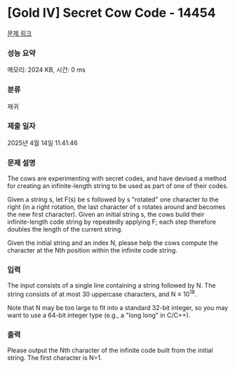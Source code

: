 # [Gold IV] Secret Cow Code - 14454 

[문제 링크](https://www.acmicpc.net/problem/14454) 

### 성능 요약

메모리: 2024 KB, 시간: 0 ms

### 분류

재귀

### 제출 일자

2025년 4월 14일 11:41:46

### 문제 설명

<p> </p>

<p>The cows are experimenting with secret codes, and have devised a method for creating an infinite-length string to be used as part of one of their codes.</p>

<p>Given a string s, let F(s) be s followed by s "rotated" one character to the right (in a right rotation, the last character of s rotates around and becomes the new first character). Given an initial string s, the cows build their infinite-length code string by repeatedly applying F; each step therefore doubles the length of the current string.</p>

<p>Given the initial string and an index N, please help the cows compute the character at the Nth position within the infinite code string.</p>

<p> </p>

### 입력 

 <p>The input consists of a single line containing a string followed by N. The string consists of at most 30 uppercase characters, and N ≤ 10<sup>18</sup>.</p>

<p>Note that N may be too large to fit into a standard 32-bit integer, so you may want to use a 64-bit integer type (e.g., a "long long" in C/C++).</p>

### 출력 

 <p>Please output the Nth character of the infinite code built from the initial string. The first character is N=1.</p>

